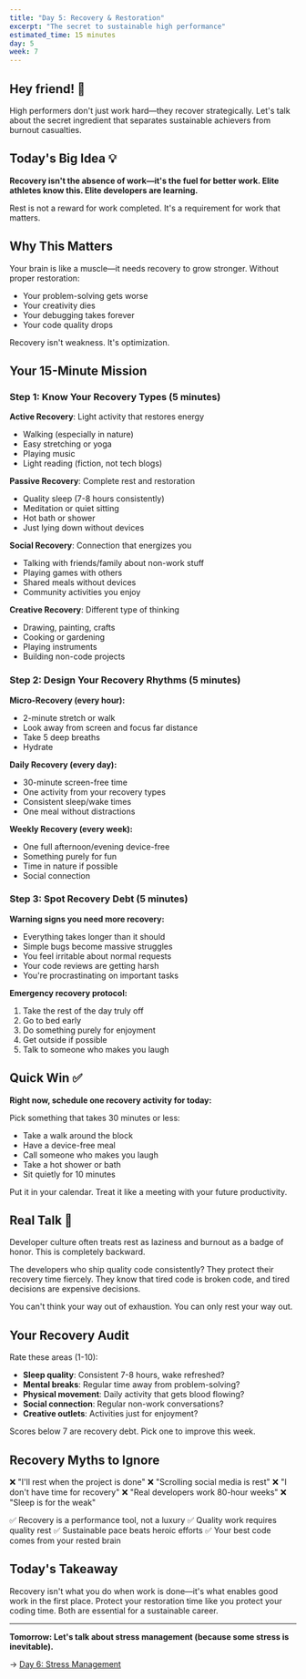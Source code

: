 ```yaml
---
title: "Day 5: Recovery & Restoration"
excerpt: "The secret to sustainable high performance"
estimated_time: 15 minutes
day: 5
week: 7
---
```


## Hey friend! 👋

High performers don't just work hard—they recover strategically. Let's talk about the secret ingredient that separates sustainable achievers from burnout casualties.

## Today's Big Idea 💡

**Recovery isn't the absence of work—it's the fuel for better work. Elite athletes know this. Elite developers are learning.**

Rest is not a reward for work completed. It's a requirement for work that matters.

## Why This Matters

Your brain is like a muscle—it needs recovery to grow stronger. Without proper restoration:
- Your problem-solving gets worse
- Your creativity dies
- Your debugging takes forever
- Your code quality drops

Recovery isn't weakness. It's optimization.

## Your 15-Minute Mission

### Step 1: Know Your Recovery Types (5 minutes)

**Active Recovery**: Light activity that restores energy
- Walking (especially in nature)
- Easy stretching or yoga
- Playing music
- Light reading (fiction, not tech blogs)

**Passive Recovery**: Complete rest and restoration  
- Quality sleep (7-8 hours consistently)
- Meditation or quiet sitting
- Hot bath or shower
- Just lying down without devices

**Social Recovery**: Connection that energizes you
- Talking with friends/family about non-work stuff
- Playing games with others
- Shared meals without devices
- Community activities you enjoy

**Creative Recovery**: Different type of thinking
- Drawing, painting, crafts
- Cooking or gardening
- Playing instruments
- Building non-code projects

### Step 2: Design Your Recovery Rhythms (5 minutes)

**Micro-Recovery (every hour):**
- 2-minute stretch or walk
- Look away from screen and focus far distance
- Take 5 deep breaths
- Hydrate

**Daily Recovery (every day):**  
- 30-minute screen-free time
- One activity from your recovery types
- Consistent sleep/wake times
- One meal without distractions

**Weekly Recovery (every week):**
- One full afternoon/evening device-free
- Something purely for fun
- Time in nature if possible
- Social connection

### Step 3: Spot Recovery Debt (5 minutes)

**Warning signs you need more recovery:**
- Everything takes longer than it should
- Simple bugs become massive struggles  
- You feel irritable about normal requests
- Your code reviews are getting harsh
- You're procrastinating on important tasks

**Emergency recovery protocol:**
1. Take the rest of the day truly off
2. Go to bed early
3. Do something purely for enjoyment  
4. Get outside if possible
5. Talk to someone who makes you laugh

## Quick Win ✅

**Right now, schedule one recovery activity for today:**

Pick something that takes 30 minutes or less:
- Take a walk around the block
- Have a device-free meal
- Call someone who makes you laugh
- Take a hot shower or bath
- Sit quietly for 10 minutes

Put it in your calendar. Treat it like a meeting with your future productivity.

## Real Talk 💬

Developer culture often treats rest as laziness and burnout as a badge of honor. This is completely backward.

The developers who ship quality code consistently? They protect their recovery time fiercely. They know that tired code is broken code, and tired decisions are expensive decisions.

You can't think your way out of exhaustion. You can only rest your way out.

## Your Recovery Audit

Rate these areas (1-10):
- **Sleep quality**: Consistent 7-8 hours, wake refreshed?
- **Mental breaks**: Regular time away from problem-solving?  
- **Physical movement**: Daily activity that gets blood flowing?
- **Social connection**: Regular non-work conversations?
- **Creative outlets**: Activities just for enjoyment?

Scores below 7 are recovery debt. Pick one to improve this week.

## Recovery Myths to Ignore

❌ "I'll rest when the project is done"
❌ "Scrolling social media is rest" 
❌ "I don't have time for recovery"
❌ "Real developers work 80-hour weeks"
❌ "Sleep is for the weak"

✅ Recovery is a performance tool, not a luxury
✅ Quality work requires quality rest
✅ Sustainable pace beats heroic efforts
✅ Your best code comes from your rested brain

## Today's Takeaway

Recovery isn't what you do when work is done—it's what enables good work in the first place. Protect your restoration time like you protect your coding time. Both are essential for a sustainable career.

---

**Tomorrow: Let's talk about stress management (because some stress is inevitable).**

→ [Day 6: Stress Management](./06-stress-management)